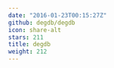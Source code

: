 ```yaml
---
date: "2016-01-23T00:15:27Z"
github: degdb/degdb
icon: share-alt
stars: 211
title: degdb
weight: 212
---
```

